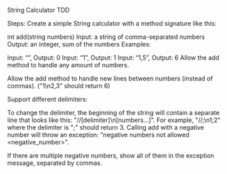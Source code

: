 String Calculator TDD

Steps:
Create a simple String calculator with a method signature like this:

int add(string numbers)
Input: a string of comma-separated numbers
Output: an integer, sum of the numbers
Examples:

Input: “”, Output: 0
Input: “1”, Output: 1
Input: “1,5”, Output: 6
Allow the add method to handle any amount of numbers.

Allow the add method to handle new lines between numbers (instead of commas). ("1\n2,3" should return 6)

Support different delimiters:

To change the delimiter, the beginning of the string will contain a separate line that looks like this: "//[delimiter]\n[numbers…]". For example, "//;\n1;2" where the delimiter is ";" should return 3.
Calling add with a negative number will throw an exception: "negative numbers not allowed <negative_number>".

If there are multiple negative numbers, show all of them in the exception message, separated by commas.
